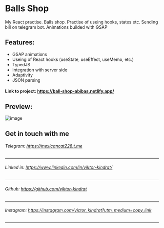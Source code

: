 # Balls Shop 
My React practise. Balls shop. Practise of useing hooks, states etc. Sending bill on telegram bot. Animations builded with GSAP

## Features:
- GSAP animations
- Useing of React hooks (useState, useEffect, useMemo, etc.)
- TypedJS
- Integration with server side 
- Adaptivity
- JSON parsing

#### Link to project: https://ball-shop-abibas.netlify.app/

## Preview: 
![image](https://user-images.githubusercontent.com/84918090/227777861-930cb3f5-dfad-4077-a530-53bc04b3be58.png)

## Get in touch with me

###### Telegram: https://mexicancat228.t.me

---

###### Linked in: https://www.linkedin.com/in/viktor-kindrat/
---
###### Github: https://github.com/viktor-kindrat
---
###### Instagram: https://instagram.com/victor_kindrat?utm_medium=copy_link
---
